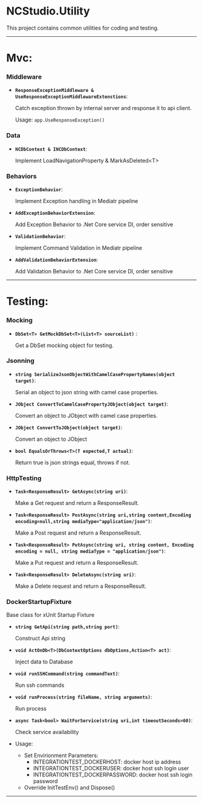 # NCStudio.Utility
This project contains common utilities for coding and testing.

****
# Mvc:
### Middleware
+ **`ResponseExceptionMiddleware & UseResponseExceptionMiddlewareExtenstions`**:

    Catch exception thrown by internal server and response it to api client.
    
    Usage: `app.UseResponseException()`

### Data
+ **`NCDbContext & INCDbContext`**:

    Implement LoadNavigationProperty & MarkAsDeleted\<T\>

### Behaviors
+ **`ExceptionBehavior`**:

    Implement Exception handling in Mediatr pipeline

+ **`AddExceptionBehaviorExtension`**:

    Add Exception Behavior to .Net Core service DI, order sensitive

+ **`ValidationBehavior`**:

    Implement Command Validation in Mediatr pipeline

+ **`AddValidationBehaviorExtension`**:

    Add Validation Behavior to .Net Core service DI, order sensitive

****
# Testing:
### Mocking
+ **`DbSet<T> GetMockDbSet<T>(List<T> sourceList)`** :
    
    Get a DbSet mocking object for testing.

### Jsonning
+ **`string SerializeJsonObjectWithCamelCasePropertyNames(object target)`**:
    
    Serial an object to json string with camel case properties.

+ **`JObject ConvertToCamelCasePropertyJObject(object target)`**:
    
    Convert an object to JObject with camel case properties.

+ **`JObject ConvertToJObject(object target)`**:
    
    Convert an object to JObject

+ **`bool EqualsOrThrows<T>(T expected,T actual)`**:
    
    Return true is json strings equal, throws if not.

### HttpTesting
+ **`Task<ResponseResult> GetAsync(string uri)`**:

    Make a Get request and return a ResponseResult.

+ **`Task<ResponseResult> PostAsync(string uri,string content,Encoding encoding=null,string mediaType="application/json")`**:
    
    Make a Post request and return a ResponseResult.

+ **`Task<ResponseResult> PutAsync(string uri, string content, Encoding encoding = null, string mediaType = "application/json")`**:

    Make a Put request and return a ResponseResult.

+ **`Task<ResponseResult> DeleteAsync(string uri)`**:

    Make a Delete request and return a ResponseResult.

### DockerStartupFixture

Base class for xUnit Startup Fixture

+ **`string GetApi(string path,string port)`**:

    Construct Api string

+ **`void ActOnDb<T>(DbContextOptions dbOptions,Action<T> act)`**:

    Inject data to Database

+ **`void runSSHCommand(string commandText)`**:

    Run ssh commands

+ **`void runProcess(string fileName, string arguments)`**:

    Run process

+ **`async Task<bool> WaitForService(string uri,int timeoutSeconds=60)`**:

    Check service availability

+ Usage:
    + Set Envirionment Parameters:
        + INTEGRATIONTEST_DOCKERHOST: docker host ip address
        + INTEGRATIONTEST_DOCKERUSER: docker host ssh login user
        + INTEGRATIONTEST_DOCKERPASSWORD: docker host ssh login password
    + Override InitTestEnv() and Dispose()
****